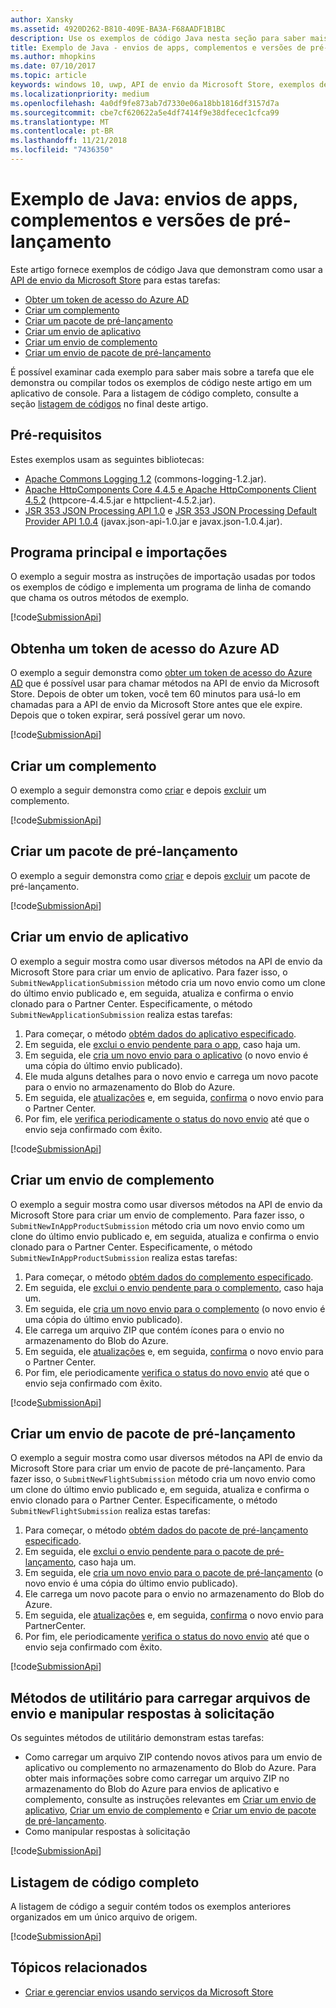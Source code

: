 ```yaml
---
author: Xansky
ms.assetid: 4920D262-B810-409E-BA3A-F68AADF1B1BC
description: Use os exemplos de código Java nesta seção para saber mais sobre como usar a API de envio da Microsoft Store.
title: Exemplo de Java - envios de apps, complementos e versões de pré-lançamento
ms.author: mhopkins
ms.date: 07/10/2017
ms.topic: article
keywords: windows 10, uwp, API de envio da Microsoft Store, exemplos de código, java
ms.localizationpriority: medium
ms.openlocfilehash: 4a0df9fe873ab7d7330e06a18bb1816df3157d7a
ms.sourcegitcommit: cbe7cf620622a5e4df7414f9e38dfecec1cfca99
ms.translationtype: MT
ms.contentlocale: pt-BR
ms.lasthandoff: 11/21/2018
ms.locfileid: "7436350"
---
```

# <a name="java-sample-submissions-for-apps-add-ons-and-flights"></a>Exemplo de Java: envios de apps, complementos e versões de pré-lançamento

Este artigo fornece exemplos de código Java que demonstram como usar a [API de envio da Microsoft Store](create-and-manage-submissions-using-windows-store-services.md) para estas tarefas:

* [Obter um token de acesso do Azure AD](#token)
* [Criar um complemento](#create-add-on)
* [Criar um pacote de pré-lançamento](#create-package-flight)
* [Criar um envio de aplicativo](#create-app-submission)
* [Criar um envio de complemento](#create-add-on-submission)
* [Criar um envio de pacote de pré-lançamento](#create-flight-submission)

É possível examinar cada exemplo para saber mais sobre a tarefa que ele demonstra ou compilar todos os exemplos de código neste artigo em um aplicativo de console. Para a listagem de código completo, consulte a seção [listagem de códigos](java-code-examples-for-the-windows-store-submission-api.md#code-listing) no final deste artigo.

## <a name="prerequisites"></a>Pré-requisitos

Estes exemplos usam as seguintes bibliotecas:

* [Apache Commons Logging 1.2](http://commons.apache.org/proper/commons-logging)  (commons-logging-1.2.jar).
* [Apache HttpComponents Core 4.4.5 e Apache HttpComponents Client 4.5.2](https://hc.apache.org/) (httpcore-4.4.5.jar e httpclient-4.5.2.jar).
* [JSR 353 JSON Processing API 1.0](https://mvnrepository.com/artifact/javax.json/javax.json-api/1.0) e [JSR 353 JSON Processing Default Provider API 1.0.4](https://mvnrepository.com/artifact/org.glassfish/javax.json/1.0.4) (javax.json-api-1.0.jar e javax.json-1.0.4.jar).

## <a name="main-program-and-imports"></a>Programa principal e importações

O exemplo a seguir mostra as instruções de importação usadas por todos os exemplos de código e implementa um programa de linha de comando que chama os outros métodos de exemplo.

[!code[SubmissionApi](./code/StoreServicesExamples_Submission/java/MainExample.java#L1-L64)]

<span id="token" />

## <a name="obtain-an-azure-ad-access-token"></a>Obtenha um token de acesso do Azure AD

O exemplo a seguir demonstra como [obter um token de acesso do Azure AD](create-and-manage-submissions-using-windows-store-services.md#obtain-an-azure-ad-access-token) que é possível usar para chamar métodos na API de envio da Microsoft Store. Depois de obter um token, você tem 60 minutos para usá-lo em chamadas para a API de envio da Microsoft Store antes que ele expire. Depois que o token expirar, será possível gerar um novo.

[!code[SubmissionApi](./code/StoreServicesExamples_Submission/java/CompleteExample.java#L65-L95)]

<span id="create-add-on" />

## <a name="create-an-add-on"></a>Criar um complemento

O exemplo a seguir demonstra como [criar](create-an-add-on.md) e depois [excluir](delete-an-add-on.md) um complemento.

[!code[SubmissionApi](./code/StoreServicesExamples_Submission/java/CompleteExample.java#L310-L345)]

<span id="create-package-flight" />

## <a name="create-a-package-flight"></a>Criar um pacote de pré-lançamento

O exemplo a seguir demonstra como [criar](create-a-flight.md) e depois [excluir](delete-a-flight.md) um pacote de pré-lançamento.

[!code[SubmissionApi](./code/StoreServicesExamples_Submission/java/CompleteExample.java#L185-L221)]

<span id="create-app-submission" />

## <a name="create-an-app-submission"></a>Criar um envio de aplicativo

O exemplo a seguir mostra como usar diversos métodos na API de envio da Microsoft Store para criar um envio de aplicativo. Para fazer isso, o ```SubmitNewApplicationSubmission``` método cria um novo envio como um clone do último envio publicado e, em seguida, atualiza e confirma o envio clonado para o Partner Center. Especificamente, o método ```SubmitNewApplicationSubmission``` realiza estas tarefas:

1. Para começar, o método [obtém dados do aplicativo especificado](get-an-app.md).
2. Em seguida, ele [exclui o envio pendente para o app](delete-an-app-submission.md), caso haja um.
3. Em seguida, ele [cria um novo envio para o aplicativo](create-an-app-submission.md) (o novo envio é uma cópia do último envio publicado).
4. Ele muda alguns detalhes para o novo envio e carrega um novo pacote para o envio no armazenamento do Blob do Azure.
5. Em seguida, ele [atualizações](update-an-app-submission.md) e, em seguida, [confirma](commit-an-app-submission.md) o novo envio para o Partner Center.
6. Por fim, ele [verifica periodicamente o status do novo envio](get-status-for-an-app-submission.md) até que o envio seja confirmado com êxito.

[!code[SubmissionApi](./code/StoreServicesExamples_Submission/java/CompleteExample.java#L97-L183)]

<span id="create-add-on-submission" />

## <a name="create-an-add-on-submission"></a>Criar um envio de complemento

O exemplo a seguir mostra como usar diversos métodos na API de envio da Microsoft Store para criar um envio de complemento. Para fazer isso, o ```SubmitNewInAppProductSubmission``` método cria um novo envio como um clone do último envio publicado e, em seguida, atualiza e confirma o envio clonado para o Partner Center. Especificamente, o método ```SubmitNewInAppProductSubmission``` realiza estas tarefas:

1. Para começar, o método [obtém dados do complemento especificado](get-an-add-on.md).
2. Em seguida, ele [exclui o envio pendente para o complemento](delete-an-add-on-submission.md), caso haja um.
3. Em seguida, ele [cria um novo envio para o complemento](create-an-add-on-submission.md) (o novo envio é uma cópia do último envio publicado).
4. Ele carrega um arquivo ZIP que contém ícones para o envio no armazenamento do Blob do Azure.
5. Em seguida, ele [atualizações](update-an-add-on-submission.md) e, em seguida, [confirma](commit-an-add-on-submission.md) o novo envio para o Partner Center.
6. Por fim, ele periodicamente [verifica o status do novo envio](get-status-for-an-add-on-submission.md) até que o envio seja confirmado com êxito.

[!code[SubmissionApi](./code/StoreServicesExamples_Submission/java/CompleteExample.java#L347-L431)]

<span id="create-flight-submission" />

## <a name="create-a-package-flight-submission"></a>Criar um envio de pacote de pré-lançamento

O exemplo a seguir mostra como usar diversos métodos na API de envio da Microsoft Store para criar um envio de pacote de pré-lançamento. Para fazer isso, o ```SubmitNewFlightSubmission``` método cria um novo envio como um clone do último envio publicado e, em seguida, atualiza e confirma o envio clonado para o Partner Center. Especificamente, o método ```SubmitNewFlightSubmission``` realiza estas tarefas:

1. Para começar, o método [obtém dados do pacote de pré-lançamento especificado](get-a-flight.md).
2. Em seguida, ele [exclui o envio pendente para o pacote de pré-lançamento](delete-a-flight-submission.md), caso haja um.
3. Em seguida, ele [cria um novo envio para o pacote de pré-lançamento](create-a-flight-submission.md) (o novo envio é uma cópia do último envio publicado).
4. Ele carrega um novo pacote para o envio no armazenamento do Blob do Azure.
5. Em seguida, ele [atualizações](update-a-flight-submission.md) e, em seguida, [confirma](commit-a-flight-submission.md) o novo envio para PartnerCenter.
6. Por fim, ele periodicamente [verifica o status do novo envio](get-status-for-a-flight-submission.md) até que o envio seja confirmado com êxito.

[!code[SubmissionApi](./code/StoreServicesExamples_Submission/java/CompleteExample.java#L223-L308)]

<span id="utilities" />

## <a name="utility-methods-to-upload-submission-files-and-handle-request-responses"></a>Métodos de utilitário para carregar arquivos de envio e manipular respostas à solicitação

Os seguintes métodos de utilitário demonstram estas tarefas:

* Como carregar um arquivo ZIP contendo novos ativos para um envio de aplicativo ou complemento no armazenamento do Blob do Azure. Para obter mais informações sobre como carregar um arquivo ZIP no armazenamento do Blob do Azure para envios de aplicativo e complemento, consulte as instruções relevantes em [Criar um envio de aplicativo](manage-app-submissions.md#create-an-app-submission), [Criar um envio de complemento](manage-add-on-submissions.md#create-an-add-on-submission) e [Criar um envio de pacote de pré-lançamento](manage-flight-submissions.md#create-a-package-flight-submission).
* Como manipular respostas à solicitação

[!code[SubmissionApi](./code/StoreServicesExamples_Submission/java/CompleteExample.java#L433-L490)]

<span id="code-listing" />

## <a name="complete-code-listing"></a>Listagem de código completo

A listagem de código a seguir contém todos os exemplos anteriores organizados em um único arquivo de origem.

[!code[SubmissionApi](./code/StoreServicesExamples_Submission/java/CompleteExample.java#L1-L491)]

## <a name="related-topics"></a>Tópicos relacionados

* [Criar e gerenciar envios usando serviços da Microsoft Store](create-and-manage-submissions-using-windows-store-services.md)
